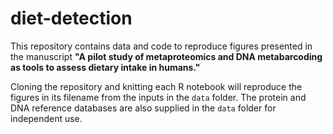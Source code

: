 # diet-detection

This repository contains data and code to reproduce figures presented in the manuscript **"A pilot study of metaproteomics and DNA metabarcoding as tools to assess dietary intake in humans."**

Cloning the repository and knitting each R notebook will reproduce the figures in its filename from the inputs in the `data` folder.  The protein and DNA reference databases are also supplied in the `data` folder for independent use.
